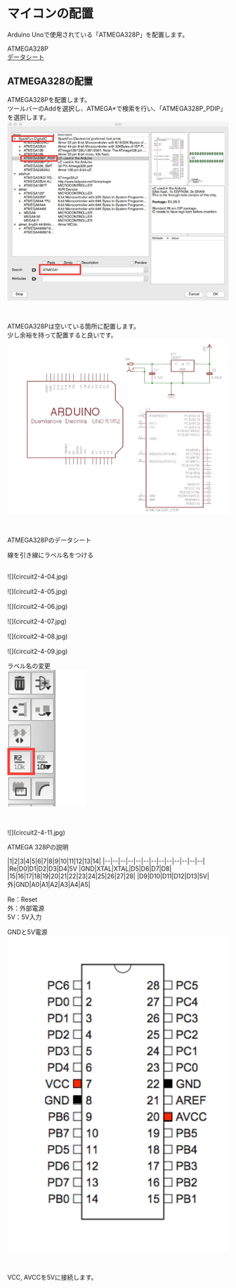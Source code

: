 # マイコンの配置

Arduino Unoで使用されている「ATMEGA328P」を配置します。

ATMEGA328P
<br>
[データシート](
http://www.atmel.com/images/Atmel-8271-8-bit-AVR-Microcontroller-ATmega48A-48PA-88A-88PA-168A-168PA-328-328P_datasheet_Complete.pdf)


## ATMEGA328の配置


ATMEGA328Pを配置します。
<br>
ツールバーのAddを選択し、ATMEGA*で検索を行い、「ATMEGA328P_PDIP」を選択します。
<br>
![](circuit2-4-02.jpg)

<br>

ATMEGA328Pは空いている箇所に配置します。
<br>
少し余裕を持って配置すると良いです。
<br>
![](circuit2-4-03.jpg)

<br>


ATMEGA328Pのデータシート


線を引き線にラベル名をつける

<br>
![](circuit2-4-04.jpg)

<br>

<br>
![](circuit2-4-05.jpg)

<br>

<br>
![](circuit2-4-06.jpg)

<br>

<br>
![](circuit2-4-07.jpg)

<br>

<br>
![](circuit2-4-08.jpg)

<br>

<br>
![](circuit2-4-09.jpg)

<br>

ラベル名の変更
<br>
![](circuit2-4-10.jpg)

<br>

<br>
![](circuit2-4-11.jpg)

<br>

ATMEGA 328Pの説明

|1|2|3|4|5|6|7|8|9|10|11|12|13|14|
|--|--|--|--|--|--|--|--|--|--|--|--|--|
|Re|D0|D1|D2|D3|D4|5V   |GND|XTAL|XTAL|D5|D6|D7|D8|
|15|16|17|18|19|20|21|22|23|24|25|26|27|28|
|D9|D10|D11|D12|D13|5V|外|GND|A0|A1|A2|A3|A4|A5|

Re：Reset
<br>
外：外部電源
<br>
5V：5V入力

GNDと5V電源
<br>
![](circuit2-4-12.jpg)

<br>





VCC, AVCCを5Vに接続します。













